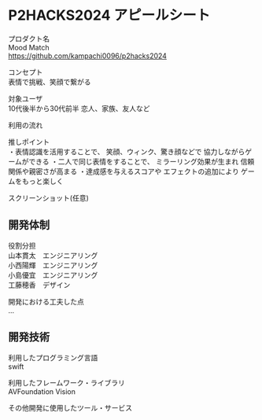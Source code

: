 # P2HACKS2024 アピールシート 

プロダクト名  
Mood Match  
https://github.com/kampachi0096/p2hacks2024

コンセプト  
表情で挑戦、笑顔で繋がる

対象ユーザ  
10代後半から30代前半
恋人、家族、友人など

利用の流れ  


推しポイント  
・表情認識を活用することで、
笑顔、ウィンク、驚き顔などで
協力しながらゲームができる
・二人で同じ表情をすることで、
ミラーリング効果が生まれ
信頼関係や親密さが高まる
・達成感を与えるスコアや
エフェクトの追加により
ゲームをもっと楽しく

スクリーンショット(任意)  

## 開発体制  

役割分担  
山本貫太　エンジニアリング  
小西陽輝　エンジニアリング  
小島優宜　エンジニアリング  
工藤穂香　デザイン  

開発における工夫した点  
...  

## 開発技術 

利用したプログラミング言語  
swift

利用したフレームワーク・ライブラリ  
AVFoundation
Vision

その他開発に使用したツール・サービス

